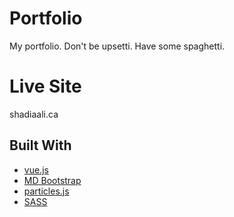 # Portfolio

My portfolio. Don't be upsetti. Have some spaghetti. 

# Live Site
shadiaali.ca



## Built With

- [vue.js](https://vue.com) 
- [MD Bootstrap](https://mdbootstrap.com) 
- [particles.js](https://vincentgarreau.com/particles.js/)
- [SASS](https://sass-lang.com/) 
